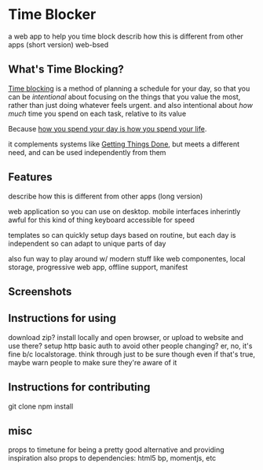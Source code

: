 # Time Blocker

a web app to help you time block
describ how this is different from other apps (short version)
	web-bsed


## What's Time Blocking?

[Time blocking](http://calnewport.com/blog/2013/12/21/deep-habits-the-importance-of-planning-every-minute-of-your-work-day/) is a method of planning a schedule for your day, so that you can be *intentional* about focusing on the things that you value the most, rather than just doing whatever feels urgent.
and also intentional about *how much* time you spend on each task, relative to its value 

Because [how you spend your day is how you spend your life](https://www.goodreads.com/quotes/530337-how-we-spend-our-days-is-of-course-how-we).

it complements systems like [Getting Things Done](https://www.youtube.com/watch?v=NnnaJkKdwjU), but meets a different need, and can be used independently from them 


## Features

describe how this is different from other apps (long version)

web application so you can use on desktop. mobile interfaces inherintly awful for this kind of thing
keyboard accessible for speed

templates so can quickly setup days based on routine, but each day is independent so can adapt to unique parts of day



also fun way to play around w/ modern stuff like web componentes, local storage, progressive web app, offline support, manifest



## Screenshots


## Instructions for using

download zip? install locally and open browser, or upload to website and use there?
setup http basic auth to avoid other people changing?
	er, no, it's fine b/c localstorage. think through just to be sure though
	even if that's true, maybe warn people to make sure they're aware of it
	

## Instructions for contributing

git clone
npm install 


## misc

props to timetune for being a pretty good alternative and providing inspiration
also props to dependencies: html5 bp, momentjs, etc